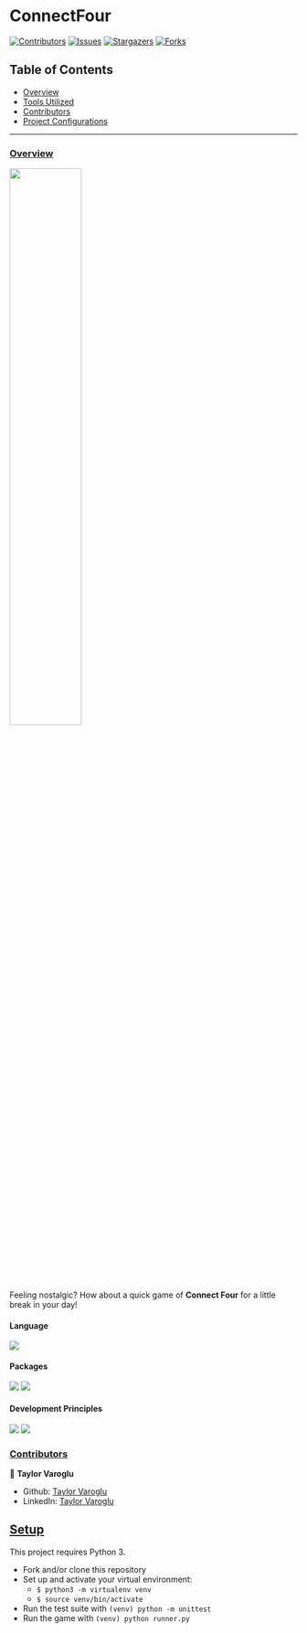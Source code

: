 # ConnectFour

[![Contributors][contributors-shield]][contributors-url]
[![Issues][issues-shield]][issues-url]
[![Stargazers][stars-shield]][stars-url]
[![Forks][forks-shield]][forks-url]
</br>


## Table of Contents

- [Overview](#overview)
- [Tools Utilized](#language)
- [Contributors](#contributors)
- [Project Configurations](#setup)


------

### <ins>Overview</ins>
<img src="https://user-images.githubusercontent.com/58891447/141860830-780cd2a5-0c87-434d-893c-c44bc3673cbd.jpeg" width=50%/>  

</br>

Feeling nostalgic? How about a quick game of **Connect Four** for a little break in your day!


#### Language
<p>
  <img src="https://img.shields.io/badge/Python-1572B6.svg?&style=flaste&logo=python&logoColor=white" />
</p>

#### Packages
<p>
  <img src="https://img.shields.io/badge/virtualenv-1572B6.svg?&style=flaste&logo=python&logoColor=white" />  
  <img src="https://img.shields.io/badge/unittest-1572B6.svg?&style=flaste&logo=python&logoColor=white" />
</p>

#### Development Principles
<p>
  <img src="https://img.shields.io/badge/OOP-b81818.svg?&style=flaste&logo=OOP&logoColor=white" />
  <img src="https://img.shields.io/badge/TDD-b87818.svg?&style=flaste&logo=TDD&logoColor=white" />
</p>

### <ins>Contributors</ins>

👤  **Taylor Varoglu**
- Github: [Taylor Varoglu](https://github.com/tvaroglu)
- LinkedIn: [Taylor Varoglu](https://www.linkedin.com/in/taylorvaroglu/)


## <ins>Setup</ins>

This project requires Python 3.

* Fork and/or clone this repository
* Set up and activate your virtual environment:
    * `$ python3 -m virtualenv venv`
    * `$ source venv/bin/activate`
* Run the test suite with `(venv) python -m unittest`
* Run the game with `(venv) python runner.py`



<!-- MARKDOWN LINKS & IMAGES -->

[contributors-shield]: https://img.shields.io/github/contributors/tvaroglu/connect_four.svg?style=flat
[contributors-url]: https://github.com/tvaroglu/connect_four/graphs/contributors
[forks-shield]: https://img.shields.io/github/forks/tvaroglu/connect_four.svg?style=flat
[forks-url]: https://github.com/tvaroglu/connect_four/network/members
[stars-shield]: https://img.shields.io/github/stars/tvaroglu/connect_four.svg?style=flat
[stars-url]: https://github.com/tvaroglu/connect_four/stargazers
[issues-shield]: https://img.shields.io/github/issues/tvaroglu/connect_four.svg?style=flat
[issues-url]: https://github.com/tvaroglu/connect_four/issues
